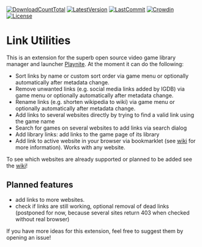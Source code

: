 [![DownloadCountTotal](https://img.shields.io/github/downloads/HerrKnarz/Playnite-Extension-LinkUtilities/total?style=flat)](https://github.com/HerrKnarz/Playnite-Extension-LinkUtilities/archive/refs/heads/master.zip)
[![LatestVersion](https://img.shields.io/github/v/release/HerrKnarz/Playnite-Extension-LinkUtilities?include_prereleases&style=flat)](https://github.com/HerrKnarz/Playnite-Extension-LinkUtilities/releases)
[![LastCommit](https://img.shields.io/github/last-commit/HerrKnarz/Playnite-Extension-LinkUtilities?style=flat)](https://github.com/HerrKnarz/Playnite-Extension-LinkUtilities/commits/master)
[![Crowdin](https://badges.crowdin.net/playnite-extension-linkutiliti/localized.svg)](https://crowdin.com/project/playnite-extension-linkutiliti)
[![License](https://img.shields.io/github/license/HerrKnarz/Playnite-Extension-LinkUtilities?style=flat)](https://github.com/HerrKnarz/Playnite-Extension-LinkUtilities/blob/master/LICENSE.txt)

# Link Utilities

This is an extension for the superb open source video game library manager and launcher [Playnite](http://playnite.link/). At the moment it can do the following:

- Sort links by name or custom sort order via game menu or optionally automatically after metadata change.
- Remove unwanted links (e.g. social media links added by IGDB) via game menu or optionally automatically after metadata change.
- Rename links (e.g. shorten wikipedia to wiki) via game menu or optionally automatically after metadata change.
- Add links to several websites directly by trying to find a valid link using the game name
- Search for games on several websites to add links via search dialog
- Add library links: add links to the game page of its library
- Add link to active website in your browser via bookmarklet (see [wiki](https://github.com/HerrKnarz/Playnite-Extension-LinkUtilities/wiki/URL-handler-and-bookmarklet#bookmarklet) for more information). Works with any website.

To see which websites are already supported or planned to be added see the [wiki](https://github.com/HerrKnarz/Playnite-Extension-LinkUtilities/wiki/Supported-websites-for-add-search-function)!

## Planned features
- add links to more websites.
- check if links are still working, optional removal of dead links (postponed for now, because several sites return 403 when checked without real browser)

If you have more ideas for this extension, feel free to suggest them by opening an issue!
